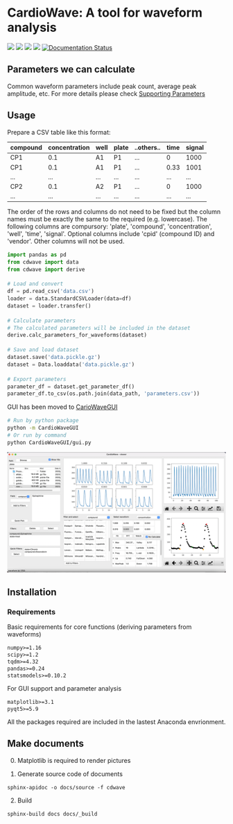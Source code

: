 # CardioWave: A tool for waveform analysis

![](https://img.shields.io/pypi/v/CardioWave)
![](https://img.shields.io/github/workflow/status/zealseeker/cardiowave/Python%20Package%20using%20Conda)
![](https://img.shields.io/codacy/grade/2a5804469cc44f2f8643f28bd3ca9bfa)
![](https://img.shields.io/codacy/coverage/2a5804469cc44f2f8643f28bd3ca9bfa)
[![Documentation Status](https://readthedocs.org/projects/cardiowave/badge/?version=latest)](https://cardiowave.readthedocs.io/en/latest/?badge=latest)

## Parameters we can calculate

Common waveform parameters include peak count, average peak amplitude, etc. For more details please check
[Supporting Parameters](docs/support_parameters.rst)

## Usage

Prepare a CSV table like this format:

compound|concentration|well|plate|..others..|time|signal
----|----|----|-----|----|----|----
CP1|0.1|A1|P1|...|0|1000
CP1|0.1|A1|P1|...|0.33|1001
...|...|...|...|...|...|...
CP2|0.1|A2|P1|...|0|1000
...|...|...|...|...|...|...

The order of the rows and columns do not need to be fixed but the column names
must be exactly the same to the required (e.g. lowercase). The following columns
are compursory: 'plate', 'compound', 'concentration', 'well', 'time', 'signal'.
Optional columns include 'cpid' (compound ID) and 'vendor'. Other columns will
not be used.

```py
import pandas as pd
from cdwave import data
from cdwave import derive

# Load and convert
df = pd.read_csv('data.csv')
loader = data.StandardCSVLoader(data=df)
dataset = loader.transfer()

# Calculate parameters
# The calculated parameters will be included in the dataset
derive.calc_parameters_for_waveforms(dataset)

# Save and load dataset
dataset.save('data.pickle.gz')
dataset = Data.loaddata('data.pickle.gz')

# Export parameters
parameter_df = dataset.get_parameter_df()
parameter_df.to_csv(os.path.join(data_path, 'parameters.csv'))
```

GUI has been moved to [CarioWaveGUI](https://github.com/zealseeker/CardioWaveGUI)

```sh
# Run by python package
python -m CardioWaveGUI
# Or run by command
python CardioWaveGUI/gui.py
```

![](docs/pic/gui.png)

## Installation

### Requirements

Basic requirements for core functions (deriving parameters from waveforms)
```
numpy>=1.16
scipy>=1.2
tqdm>=4.32
pandas>=0.24
statsmodels>=0.10.2
```
For GUI support and parameter analysis
```
matplotlib>=3.1
pyqt5>=5.9
```
All the packages required are included in the lastest Anaconda envrionment.

## Make documents

0.  Matplotlib is required to render pictures

1.  Generate source code of documents
```
sphinx-apidoc -o docs/source -f cdwave
```
2.  Build
```
sphinx-build docs docs/_build
```
